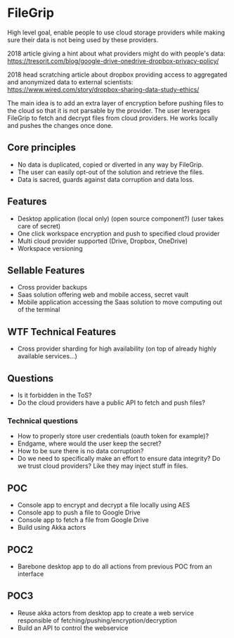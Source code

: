 # FileGrip

High level goal, enable people to use cloud storage providers while making sure their data is not being used by these providers.

2018 article giving a hint about what providers might do with people's data: https://tresorit.com/blog/google-drive-onedrive-dropbox-privacy-policy/

2018 head scratching article about dropbox providing access to aggregated and anonymized data to external scientists: https://www.wired.com/story/dropbox-sharing-data-study-ethics/


The main idea is to add an extra layer of encryption before pushing files to the cloud so that it is not parsable by the provider. The user leverages FileGrip to fetch and decrypt files from cloud providers. He works locally and pushes the changes once done.

## Core principles
- No data is duplicated, copied or diverted in any way by FileGrip.
- The user can easily opt-out of the solution and retrieve the files.
- Data is sacred, guards against data corruption and data loss.

## Features
- Desktop application (local only) (open source component?) (user takes care of secret)
- One click workspace encryption and push to specified cloud provider
- Multi cloud provider supported (Drive, Dropbox, OneDrive)
- Workspace versioning

## Sellable Features
- Cross provider backups
- Saas solution offering web and mobile access, secret vault
- Mobile application accessing the Saas solution to move computing out of the terminal

## WTF Technical Features
- Cross provider sharding for high availability (on top of already highly available services...)

## Questions
- Is it forbidden in the ToS?
- Do the cloud providers have a public API to fetch and push files?

### Technical questions
- How to properly store user credentials (oauth token for example)?
- Endgame, where would the user keep the secret?
- How to be sure there is no data corruption?
- Do we need to specifically make an effort to ensure data integrity? Do we trust cloud providers? Like they may inject stuff in files.

## POC
- Console app to encrypt and decrypt a file locally using AES
- Console app to push a file to Google Drive
- Console app to fetch a file from Google Drive
- Build using Akka actors

## POC2
- Barebone desktop app to do all actions from previous POC from an interface

## POC3
- Reuse akka actors from desktop app to create a web service responsible of fetching/pushing/encryption/decryption
- Build an API to control the webservice

